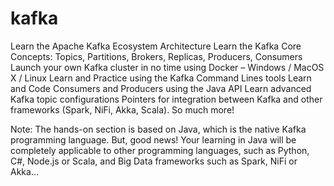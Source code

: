 # kafka
Learn the Apache Kafka Ecosystem Architecture
Learn the Kafka Core Concepts: Topics, Partitions, Brokers, Replicas, Producers, Consumers
Launch your own Kafka cluster in no time using Docker – Windows / MacOS X / Linux
Learn and Practice using the Kafka Command Lines tools
Learn and Code Consumers and Producers using the Java API
Learn advanced Kafka topic configurations
Pointers for integration between Kafka and other frameworks (Spark, NiFi, Akka, Scala).
So much more!

Note: The hands-on section is based on Java, which is the native Kafka programming language. But, good news! Your learning in Java will be completely applicable to other programming languages, such as Python, C#, Node.js or Scala, and Big Data frameworks such as Spark, NiFi or Akka…
